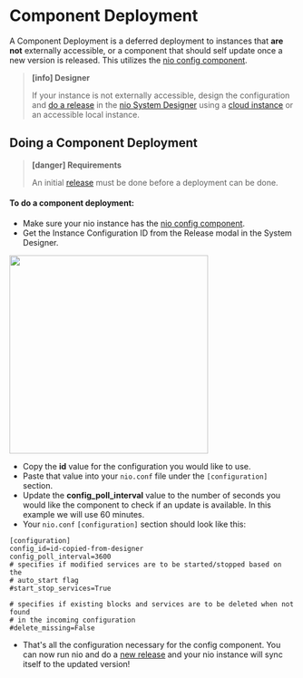 # Component Deployment

A Component Deployment is a deferred deployment to instances that **are not** externally accessible, or a component that should self update once a new version is released. This utilizes the [nio config component](https://github.com/niolabs/component_config).

> **[info] Designer**
>
> If your instance is not externally accessible, design the configuration and [do a release](/deployment/nio/release.md) in the [nio System Designer](https://app.n.io/design) using a [cloud instance](/quickstart/README.md) or an accessible local instance.
>

## Doing a Component Deployment

> **[danger] Requirements**
>
> An initial [release](/deployment/nio/release.md) must be done before a deployment can be done.
>

#### To do a component deployment:
- Make sure your nio instance has the [nio config component](https://github.com/niolabs/component_config).
- Get the Instance Configuration ID from the Release modal in the System Designer.

<img class="left border" src="/img/deploy/component/id.png" height="350" />

- Copy the **id** value for the configuration you would like to use.
- Paste that value into your `nio.conf` file under the `[configuration]` section.
- Update the **config_poll_interval** value to the number of seconds you would like the component to check if an update is available. In this example we will use 60 minutes.
- Your `nio.conf` `[configuration]` section should look like this:

```
[configuration]
config_id=id-copied-from-designer
config_poll_interval=3600
# specifies if modified services are to be started/stopped based on the
# auto_start flag
#start_stop_services=True

# specifies if existing blocks and services are to be deleted when not found
# in the incoming configuration
#delete_missing=False
```

- That's all the configuration necessary for the config component. You can now run nio and do a [new release](/deployment/nio/release.md) and your nio instance will sync itself to the updated version!
